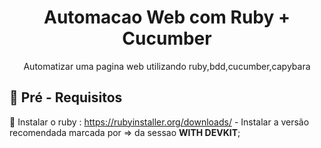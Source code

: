 <h1 align="center">Automacao Web com  Ruby + Cucumber</h1>

<p align="center">Automatizar uma pagina web utilizando ruby,bdd,cucumber,capybara</p>

## :pencil: Pré - Requisitos ##

   :wrench: Instalar o ruby :
   https://rubyinstaller.org/downloads/ - Instalar a versão recomendada marcada por => da sessao <b>WITH DEVKIT</b>;
   






   

